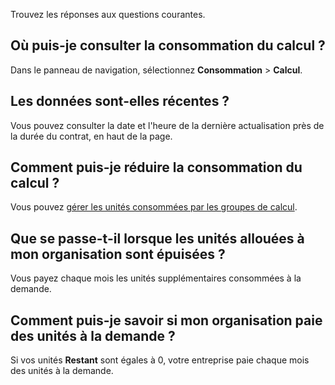 Trouvez les réponses aux questions courantes.

Où puis-je consulter la consommation du calcul ?
------------------------------------------------

Dans le panneau de navigation, sélectionnez **Consommation** \> **Calcul**.

Les données sont-elles récentes ?
---------------------------------

Vous pouvez consulter la date et l'heure de la dernière actualisation près de la durée du contrat, en haut de la page.

Comment puis-je réduire la consommation du calcul ?
---------------------------------------------------

Vous pouvez [gérer les unités consommées par les groupes de calcul](qty1682530889318.md).

Que se passe-t-il lorsque les unités allouées à mon organisation sont épuisées ?
--------------------------------------------------------------------------------

Vous payez chaque mois les unités supplémentaires consommées à la demande.

Comment puis-je savoir si mon organisation paie des unités à la demande ?
-------------------------------------------------------------------------

Si vos unités **Restant** sont égales à 0, votre entreprise paie chaque mois des unités à la demande.
